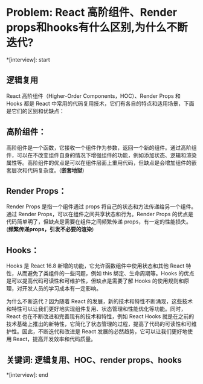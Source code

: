 # Problem: React 高阶组件、Render props和hooks有什么区别,为什么不断迭代?

*[interview]: start
## 逻辑复用
React 高阶组件（Higher-Order Components，HOC）、Render Props 和 Hooks 都是 React 中常用的代码复用技术，它们有各自的特点和适用场景，下面是它们的区别和优缺点：

## 高阶组件：
高阶组件是一个函数，它接收一个组件作为参数，返回一个新的组件。通过高阶组件，可以在不改变组件自身的情况下增强组件的功能，例如添加状态、逻辑和渲染属性等。高阶组件的优点是可以在组件层面上重用代码，但缺点是会增加组件的嵌套层次和代码复杂度。(**嵌套地狱**)

## Render Props：
Render Props 是指一个组件通过 props 将自己的状态和方法传递给另一个组件。通过 Render Props，可以在组件之间共享状态和行为。Render Props 的优点是代码简单明了，但缺点是需要在组件之间频繁传递 props，有一定的性能损失。(**频繁传递props，引发不必要的渲染**)

## Hooks：
Hooks 是 React 16.8 新增的功能，它允许函数组件中使用状态和其他 React 特性，从而避免了类组件的一些问题，例如 this 绑定、生命周期等。Hooks 的优点是可以提高代码可读性和可维护性，但缺点是需要了解 Hooks 的使用规则和原理，对开发人员的学习成本有一定影响。

为什么不断迭代？因为随着 React 的发展，新的技术和特性不断涌现，这些技术和特性可以让我们更好地实现组件复用、状态管理和性能优化等功能。同时，React 也在不断改进和完善现有的技术和特性，例如 React Hooks 就是在之前的技术基础上推出的新特性，它简化了状态管理的过程，提高了代码的可读性和可维护性。因此，不断迭代和改进是 React 发展的必然趋势，它可以让我们更好地使用 React，提高开发效率和代码质量。

## 关键词: 逻辑复用、HOC、render props、hooks
*[interview]: end
